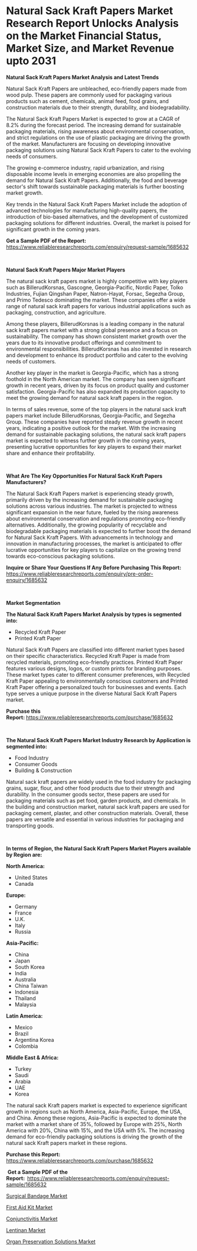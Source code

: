 <p><h1>Natural Sack Kraft Papers Market Research Report Unlocks Analysis on the Market Financial Status, Market Size, and Market Revenue upto 2031</h1></p><p><strong>Natural Sack Kraft Papers Market Analysis and Latest Trends</strong></p>
<p><p>Natural Sack Kraft Papers are unbleached, eco-friendly papers made from wood pulp. These papers are commonly used for packaging various products such as cement, chemicals, animal feed, food grains, and construction materials due to their strength, durability, and biodegradability.</p><p>The Natural Sack Kraft Papers Market is expected to grow at a CAGR of 8.2% during the forecast period. The increasing demand for sustainable packaging materials, rising awareness about environmental conservation, and strict regulations on the use of plastic packaging are driving the growth of the market. Manufacturers are focusing on developing innovative packaging solutions using Natural Sack Kraft Papers to cater to the evolving needs of consumers.</p><p>The growing e-commerce industry, rapid urbanization, and rising disposable income levels in emerging economies are also propelling the demand for Natural Sack Kraft Papers. Additionally, the food and beverage sector's shift towards sustainable packaging materials is further boosting market growth.</p><p>Key trends in the Natural Sack Kraft Papers Market include the adoption of advanced technologies for manufacturing high-quality papers, the introduction of bio-based alternatives, and the development of customized packaging solutions for different industries. Overall, the market is poised for significant growth in the coming years.</p></p>
<p><strong>Get a Sample PDF of the Report:&nbsp;</strong> <a href="https://www.reliableresearchreports.com/enquiry/request-sample/1685632">https://www.reliableresearchreports.com/enquiry/request-sample/1685632</a></p>
<p>&nbsp;</p>
<p><strong>Natural Sack Kraft Papers Major Market Players</strong></p>
<p><p>The natural sack kraft papers market is highly competitive with key players such as BillerudKorsnas, Gascogne, Georgia-Pacific, Nordic Paper, Tolko Industries, Fujian Qingshan Paper, Natron-Hayat, Forsac, Segezha Group, and Primo Tedesco dominating the market. These companies offer a wide range of natural sack kraft papers for various industrial applications such as packaging, construction, and agriculture.</p><p>Among these players, BillerudKorsnas is a leading company in the natural sack kraft papers market with a strong global presence and a focus on sustainability. The company has shown consistent market growth over the years due to its innovative product offerings and commitment to environmental responsibilities. BillerudKorsnas has also invested in research and development to enhance its product portfolio and cater to the evolving needs of customers.</p><p>Another key player in the market is Georgia-Pacific, which has a strong foothold in the North American market. The company has seen significant growth in recent years, driven by its focus on product quality and customer satisfaction. Georgia-Pacific has also expanded its production capacity to meet the growing demand for natural sack kraft papers in the region.</p><p>In terms of sales revenue, some of the top players in the natural sack kraft papers market include BillerudKorsnas, Georgia-Pacific, and Segezha Group. These companies have reported steady revenue growth in recent years, indicating a positive outlook for the market. With the increasing demand for sustainable packaging solutions, the natural sack kraft papers market is expected to witness further growth in the coming years, presenting lucrative opportunities for key players to expand their market share and enhance their profitability.</p></p>
<p>&nbsp;</p>
<p><strong>What Are The Key Opportunities For Natural Sack Kraft Papers Manufacturers?</strong></p>
<p><p>The Natural Sack Kraft Papers market is experiencing steady growth, primarily driven by the increasing demand for sustainable packaging solutions across various industries. The market is projected to witness significant expansion in the near future, fueled by the rising awareness about environmental conservation and regulations promoting eco-friendly alternatives. Additionally, the growing popularity of recyclable and biodegradable packaging materials is expected to further boost the demand for Natural Sack Kraft Papers. With advancements in technology and innovation in manufacturing processes, the market is anticipated to offer lucrative opportunities for key players to capitalize on the growing trend towards eco-conscious packaging solutions.</p></p>
<p><strong>Inquire or Share Your Questions If Any Before Purchasing This Report:</strong> <a href="https://www.reliableresearchreports.com/enquiry/pre-order-enquiry/1685632">https://www.reliableresearchreports.com/enquiry/pre-order-enquiry/1685632</a></p>
<p>&nbsp;</p>
<p><strong>Market Segmentation</strong></p>
<p><strong>The Natural Sack Kraft Papers Market Analysis by types is segmented into:</strong></p>
<p><ul><li>Recycled Kraft Paper</li><li>Printed Kraft Paper</li></ul></p>
<p><p>Natural Sack Kraft Papers are classified into different market types based on their specific characteristics. Recycled Kraft Paper is made from recycled materials, promoting eco-friendly practices. Printed Kraft Paper features various designs, logos, or custom prints for branding purposes. These market types cater to different consumer preferences, with Recycled Kraft Paper appealing to environmentally conscious customers and Printed Kraft Paper offering a personalized touch for businesses and events. Each type serves a unique purpose in the diverse Natural Sack Kraft Papers market.</p></p>
<p><strong>Purchase this Report:&nbsp;</strong><a href="https://www.reliableresearchreports.com/purchase/1685632">https://www.reliableresearchreports.com/purchase/1685632</a></p>
<p>&nbsp;</p>
<p><strong>The Natural Sack Kraft Papers Market Industry Research by Application is segmented into:</strong></p>
<p><ul><li>Food Industry</li><li>Consumer Goods</li><li>Building & Construction</li></ul></p>
<p><p>Natural sack kraft papers are widely used in the food industry for packaging grains, sugar, flour, and other food products due to their strength and durability. In the consumer goods sector, these papers are used for packaging materials such as pet food, garden products, and chemicals. In the building and construction market, natural sack kraft papers are used for packaging cement, plaster, and other construction materials. Overall, these papers are versatile and essential in various industries for packaging and transporting goods.</p></p>
<p>&nbsp;</p>
<p><strong>In terms of Region, the Natural Sack Kraft Papers Market Players available by Region are:</strong></p>
<p>
    <p> <strong> North America: </strong>
        <ul>
            <li>United States</li>
            <li>Canada</li>
        </ul>
        </p> 
    <p> <strong> Europe: </strong>
        <ul>
            <li>Germany</li>
            <li>France</li>
            <li>U.K.</li>
            <li>Italy</li>
            <li>Russia</li>
        </ul>
        </p> 
    <p> <strong> Asia-Pacific: </strong>
        <ul>
            <li>China</li>
            <li>Japan</li>
            <li>South Korea</li>
            <li>India</li>
            <li>Australia</li>
            <li>China Taiwan</li>
            <li>Indonesia</li>
            <li>Thailand</li>
            <li>Malaysia</li>
        </ul>
        </p> 
    <p> <strong> Latin America: </strong>
        <ul>
            <li>Mexico</li>
            <li>Brazil</li>
            <li>Argentina Korea</li>
            <li>Colombia</li>
        </ul>
        </p> 
    <p> <strong> Middle East & Africa: </strong>
        <ul>
            <li>Turkey</li>
            <li>Saudi</li>
            <li>Arabia</li>
            <li>UAE</li>
            <li>Korea</li>
        </ul>
    </p>
    </p>
<p><p>The natural sack Kraft papers market is expected to experience significant growth in regions such as North America, Asia-Pacific, Europe, the USA, and China. Among these regions, Asia-Pacific is expected to dominate the market with a market share of 35%, followed by Europe with 25%, North America with 20%, China with 15%, and the USA with 5%. The increasing demand for eco-friendly packaging solutions is driving the growth of the natural sack Kraft papers market in these regions.</p></p>
<p><strong>Purchase this Report: </strong><a href="https://www.reliableresearchreports.com/purchase/1685632">https://www.reliableresearchreports.com/purchase/1685632</a></p>
<p>&nbsp;<strong>Get a Sample PDF of the Report:&nbsp;&nbsp;</strong><a href="https://www.reliableresearchreports.com/enquiry/request-sample/1685632">https://www.reliableresearchreports.com/enquiry/request-sample/1685632</a></p>
<p><strong></strong></p>
<p><p><a href="https://medium.com/@bobbyburke98/surgical-bandage-market-trends-and-market-analysis-forecasted-for-period-2024-2031-5f28b5f3beb2">Surgical Bandage Market</a></p><p><a href="https://medium.com/@alortiz4534/first-aid-kit-market-exploring-market-share-market-trends-and-future-growth-412a455ee469">First Aid Kit Market</a></p><p><a href="https://medium.com/@alortiz4534/conjunctivitis-market-trends-forecast-and-competitive-analysis-to-2031-d1f9675fba28">Conjunctivitis Market</a></p><p><a href="https://medium.com/@alicehanson1974/lentinan-market-analysis-its-cagr-market-segmentation-and-global-industry-overview-9a514b382b4f">Lentinan Market</a></p><p><a href="https://medium.com/@bobbyburke98/organ-preservation-solutions-market-insight-market-trends-growth-forecasted-from-2024-to-2031-eb01bae49ce0">Organ Preservation Solutions Market</a></p></p>
